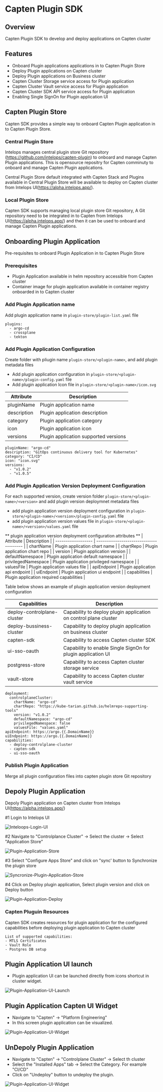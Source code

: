 # Capten Plugin SDK

## Overview

Capten Plugin SDK to develop and deploy applications on Capten cluster

## Features

- Onboard Plugin applications applications in to Capten Plugin Store
- Deploy Plugin applications on Capten cluster
- Deploy Plugin applications on Business cluster
- Capten Cluster Storage service access for Plugin application
- Capten Cluster Vault service access for Plugin application
- Capten Cluster SDK API service access for Plugin application
- Enabling Single SignOn for Plugin application UI

## Capten Plugin Store

Capten SDK provides a simple way to onboard Capten Plugin application in to Capten Plugin Store.

### Central Plugin Store

Intelops manages central plugin store Git repository (https://github.com/intelops/capten-plugin) to onboard and manage Capten Plugin applications. This is opensource repositry for Capten comminuty to onboard and manage Capten Plugin applications.

Central Plugin Store default integrated with Capten Stack and Plugins available in Central Plugin Store will be available to deploy on Capten cluster from Intelops UI(https://alpha.intelops.app/).

### Local Plugin Store

Capten SDK supports managing local plugin store Git repository, A Git repository need to be integrated in to Capten from Intelops UI(https://alpha.intelops.app/) and then it can be used to onboard and manage Capten Plugin applications.

## Onboarding Plugin Application

Pre-requisites to onboard Plugin Application in to Capten Plugin Store

### Prerequisites

- Plugin Application available in helm repository accessible from Capten cluster
- Container image for plugin application available in container registry onboarded in to Capten cluster

### Add Plugin Application name

Add plugin application name in `plugin-store/plugin-list.yaml` file

```
plugins:
  - argo-cd
  - crossplane
  - tekton
```

### Add Plugin Application Configuration

Create folder with pliugin name `plugin-store/<plugin-name>`, and add plugin metadata files

- Add plugin application configuration in `plugin-store/<plugin-name>/plugin-config.yaml` file
- Add plugin application Icon file in `plugin-store/<plugin-name>/icon.svg`

| Attribute   | Description                           |
| ----------- | ------------------------------------- |
| pluginName  | Plugin application name               |
| description | Plugin application description        |
| category    | Plugin application category           |
| icon        | Plugin application icon               |
| versions    | Plugin application supported versions |

```
pluginName: "argo-cd"
description: "GitOps continuous delivery tool for Kubernetes"
category: "CI/CD"
icon: "icon.svg"
versions:
  - "v1.0.2"
  - "v1.0.5"
```

### Add Plugin Application Version Deployment Configuration

For each supported version, create version folder `plugin-store/<plugin-name>/<version>` and add plugin version deploymnet metadata files

- add plugin application version deployment configuration in `plugin-store/<plugin-name>/<version>/plugin-config.yaml` file
- add plugin application version values file in `plugin-store/<plugin-name>/<version>/values.yaml` file

\*\* plugin application version deployment configuration attributes \*\*
| Attribute | Description |
| ------------------- | ---------------------------------------- |
| chartName | Plugin application chart name |
| chartRepo | Plugin application chart repo |
| version | Plugin application version |
| defaultNamespace | Plugin application default namespace |
| privilegedNamespace | Plugin application privileged namespace |
| valuesFile | Plugin application values file |
| apiEndpoint | Plugin application api endpoint |
| uiEndpoint | Plugin application ui endpoint |
| capabilities | Plugin application required capabilities |

Table below shows an example of plugin application version deployment configuration

| Capabilities                | Description                                                      |
| --------------------------- | ---------------------------------------------------------------- |
| deploy-controlplane-cluster | Capability to deploy plugin application on control plane cluster |
| deploy-bussiness-cluster    | Capability to deploy plugin application on business cluster      |
| capten-sdk                  | Capability to access Capten cluster SDK                          |
| ui-sso-oauth                | Capability to enable Single SignOn for plugin application UI     |
| postgress-store             | Capability to access Capten cluster storage service              |
| vault-store                 | Capability to access Capten cluster vault service                |

```
deployment:
  controlplaneCluster:
    chartName: "argo-cd"
    chartRepo: "https://kube-tarian.github.io/helmrepo-supporting-tools"
    version: "v1.0.2"
    defaultNamespace: "argo-cd"
    privilegedNamespace: false
    valuesFile: "values.yaml"
apiEndpoint: https://argo.{{.DomainName}}
uiEndpoint: https://argo.{{.DomainName}}
capabilities:
  - deploy-controlplane-cluster
  - capten-sdk
  - ui-sso-oauth
```

### Publish Plugin Application

Merge all plugin configuration files into capten plugin store Git repository

## Depoly Plugin Application

Depoly Plugin application on Capten cluster from Intelops UI(https://alpha.intelops.app/)

#1 Login to Intelops UI

![Inteloops-Login-UI](.readme_assets/itelops-login-ui.png)

#2 Navigate to "Controlplance Cluster" -> Select the cluster -> Select "Application Store"

![Plugin-Application-Store](.readme_assets/plugin-store-apps.png)

#3 Select "Configure Apps Store" and click on "sync' button to Synchronize the plugin store

![Syncronize-Plugin-Application-Store](.readme_assets/synchronize_plugin_apps.png)

#4 Click on Deploy plugin application, Select plugin version and click on Deploy button

![Plugin-Application-Deploy](.readme_assets/plugin-app-deploy.png)

### Capten Pluguin Resources

Capten SDK creates resources for plugin application for the configured capabilities before deploying plugin application to Capten cluster

```
List of supported capabilities:
- MTLS Certificates
- Vault Role
- Postgres DB setup
```

## Plugin Application UI launch

- Plugin application UI can be launched directly from icons shortcut in cluster widget.

![Plugin-Application-UI-Launch](.readme_assets/plugin_app_ui_launch.png)

## Plugin Application Capten UI Widget

- Navigate to "Capten" -> "Platform Engineering"
- In this screen plugin application can be visualized.

![Plugin-Application-UI-Widget](.readme_assets/plugin_app_widget.png)

## UnDepoly Plugin Application

- Navigate to "Capten" -> "Controlplane Cluster" -> Select th cluster
- Select the "Installed Apps" tab -> Select the Category. For example "CI/CD"
- Click on "Undeploy" button to undeploy the plugin.

![Plugin-Application-UI-Widget](.readme_assets/undeploy-plugin-applicaiton.png)
